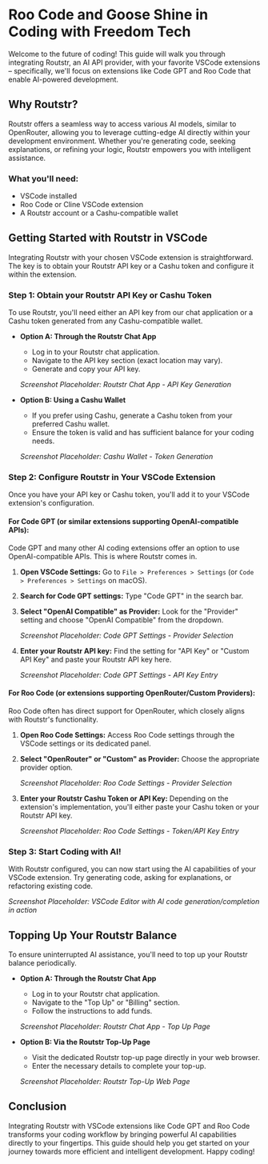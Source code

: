 # Roo Code and Goose Shine in Coding with Freedom Tech

Welcome to the future of coding! This guide will walk you through integrating Routstr, an AI API provider, with your favorite VSCode extensions – specifically, we'll focus on extensions like Code GPT and Roo Code that enable AI-powered development.

## Why Routstr?

Routstr offers a seamless way to access various AI models, similar to OpenRouter, allowing you to leverage cutting-edge AI directly within your development environment. Whether you're generating code, seeking explanations, or refining your logic, Routstr empowers you with intelligent assistance.

### What you'll need:

*   VSCode installed
*   Roo Code or Cline VSCode extension
*   A Routstr account or a Cashu-compatible wallet

## Getting Started with Routstr in VSCode

Integrating Routstr with your chosen VSCode extension is straightforward. The key is to obtain your Routstr API key or a Cashu token and configure it within the extension.


### Step 1: Obtain your Routstr API Key or Cashu Token


To use Routstr, you'll need either an API key from our chat application or a Cashu token generated from any Cashu-compatible wallet.

*   **Option A: Through the Routstr Chat App**
    *   Log in to your Routstr chat application.
    *   Navigate to the API key section (exact location may vary).
    *   Generate and copy your API key.

    *Screenshot Placeholder: Routstr Chat App - API Key Generation*

*   **Option B: Using a Cashu Wallet**
    *   If you prefer using Cashu, generate a Cashu token from your preferred Cashu wallet.
    *   Ensure the token is valid and has sufficient balance for your coding needs.

    *Screenshot Placeholder: Cashu Wallet - Token Generation*

### Step 2: Configure Routstr in Your VSCode Extension

Once you have your API key or Cashu token, you'll add it to your VSCode extension's configuration.

#### For Code GPT (or similar extensions supporting OpenAI-compatible APIs):

Code GPT and many other AI coding extensions offer an option to use OpenAI-compatible APIs. This is where Routstr comes in.

1.  **Open VSCode Settings:** Go to `File > Preferences > Settings` (or `Code > Preferences > Settings` on macOS).
2.  **Search for Code GPT settings:** Type "Code GPT" in the search bar.
3.  **Select "OpenAI Compatible" as Provider:** Look for the "Provider" setting and choose "OpenAI Compatible" from the dropdown.

    *Screenshot Placeholder: Code GPT Settings - Provider Selection*

4.  **Enter your Routstr API key:** Find the setting for "API Key" or "Custom API Key" and paste your Routstr API key here.

    *Screenshot Placeholder: Code GPT Settings - API Key Entry*

#### For Roo Code (or extensions supporting OpenRouter/Custom Providers):

Roo Code often has direct support for OpenRouter, which closely aligns with Routstr's functionality.

1.  **Open Roo Code Settings:** Access Roo Code settings through the VSCode settings or its dedicated panel.
2.  **Select "OpenRouter" or "Custom" as Provider:** Choose the appropriate provider option.

    *Screenshot Placeholder: Roo Code Settings - Provider Selection*

3.  **Enter your Routstr Cashu Token or API Key:** Depending on the extension's implementation, you'll either paste your Cashu token or your Routstr API key.

    *Screenshot Placeholder: Roo Code Settings - Token/API Key Entry*

### Step 3: Start Coding with AI!

With Routstr configured, you can now start using the AI capabilities of your VSCode extension. Try generating code, asking for explanations, or refactoring existing code.

*Screenshot Placeholder: VSCode Editor with AI code generation/completion in action*

## Topping Up Your Routstr Balance

To ensure uninterrupted AI assistance, you'll need to top up your Routstr balance periodically.

*   **Option A: Through the Routstr Chat App**
    *   Log in to your Routstr chat application.
    *   Navigate to the "Top Up" or "Billing" section.
    *   Follow the instructions to add funds.

    *Screenshot Placeholder: Routstr Chat App - Top Up Page*

*   **Option B: Via the Routstr Top-Up Page**
    *   Visit the dedicated Routstr top-up page directly in your web browser.
    *   Enter the necessary details to complete your top-up.

    *Screenshot Placeholder: Routstr Top-Up Web Page*

## Conclusion

Integrating Routstr with VSCode extensions like Code GPT and Roo Code transforms your coding workflow by bringing powerful AI capabilities directly to your fingertips. This guide should help you get started on your journey towards more efficient and intelligent development. Happy coding!
